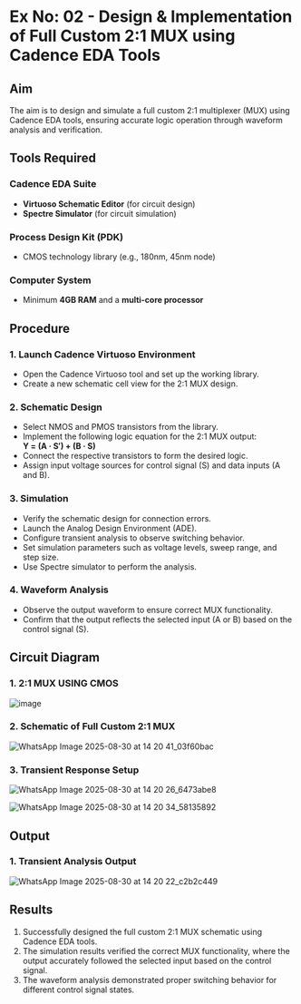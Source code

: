 # Ex No: 02 - Design & Implementation of Full Custom 2:1 MUX using Cadence EDA Tools

## Aim

The aim is to design and simulate a full custom 2:1 multiplexer (MUX) using Cadence EDA tools, ensuring accurate logic operation through waveform analysis and verification.

## Tools Required

### Cadence EDA Suite
- **Virtuoso Schematic Editor** (for circuit design)
- **Spectre Simulator** (for circuit simulation)

### Process Design Kit (PDK)
- CMOS technology library (e.g., 180nm, 45nm node)

### Computer System
- Minimum **4GB RAM** and a **multi-core processor**

## Procedure

### 1. Launch Cadence Virtuoso Environment
- Open the Cadence Virtuoso tool and set up the working library.
- Create a new schematic cell view for the 2:1 MUX design.

### 2. Schematic Design
- Select NMOS and PMOS transistors from the library.
- Implement the following logic equation for the 2:1 MUX output:  
  **Y = (A · S′) + (B · S)**
- Connect the respective transistors to form the desired logic.
- Assign input voltage sources for control signal (S) and data inputs (A and B).

### 3. Simulation
- Verify the schematic design for connection errors.
- Launch the Analog Design Environment (ADE).
- Configure transient analysis to observe switching behavior.
- Set simulation parameters such as voltage levels, sweep range, and step size.
- Use Spectre simulator to perform the analysis.

### 4. Waveform Analysis
- Observe the output waveform to ensure correct MUX functionality.
- Confirm that the output reflects the selected input (A or B) based on the control signal (S).

## Circuit Diagram

### 1. 2:1 MUX USING CMOS
![image](https://github.com/user-attachments/assets/6fe3965a-47de-47d4-9dd1-0d52054de81b)


### 2. Schematic of Full Custom 2:1 MUX
![WhatsApp Image 2025-08-30 at 14 20 41_03f60bac](https://github.com/user-attachments/assets/17fcf68a-9d3e-4119-9dc9-09eb3dc65799)


### 3. Transient Response Setup

![WhatsApp Image 2025-08-30 at 14 20 26_6473abe8](https://github.com/user-attachments/assets/b99da87b-ab3d-438c-aac6-aa9d037dadc4)


![WhatsApp Image 2025-08-30 at 14 20 34_58135892](https://github.com/user-attachments/assets/901a6180-81cc-4d53-951c-ad1364d38b81)



## Output

### 1. Transient Analysis Output
![WhatsApp Image 2025-08-30 at 14 20 22_c2b2c449](https://github.com/user-attachments/assets/d8d676b3-7944-4f2d-b24b-94f11cfd432a)


## Results
1. Successfully designed the full custom 2:1 MUX schematic using Cadence EDA tools.
2. The simulation results verified the correct MUX functionality, where the output accurately followed the selected input based on the control signal.
3. The waveform analysis demonstrated proper switching behavior for different control signal states.
